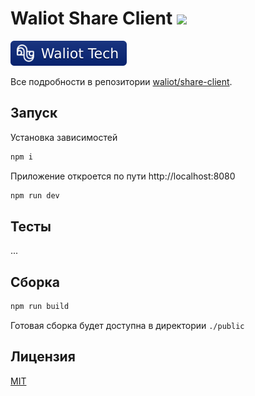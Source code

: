 # Waliot Share Client [![](https://img.shields.io/badge/Svelte-4A4A55?logo=svelte&logoColor=FF3E00)](https://svelte.dev/)

[![Waliot](https://raw.githubusercontent.com/waliot/waliot/main/assets/waliot-tech-badge.svg)](https://github.com/waliot)

Все подробности в репозитории [waliot/share-client](https://github.com/waliot/share-client).

## Запуск

Установка зависимостей

```bash
npm i
```

Приложение откроется по пути http://localhost:8080

```bash
npm run dev
```

## Тесты

...

## Сборка

```bash
npm run build
```

Готовая сборка будет доступна в директории `./public`

## Лицензия

[MIT](LICENSE)
